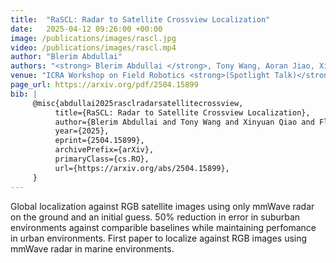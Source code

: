 ```yaml
---
title:  "RaSCL: Radar to Satellite Crossview Localization"
date:   2025-04-12 09:26:00 +00:00
image: /publications/images/rascl.jpg
video: /publications/images/rascl.mp4
author: "Blerim Abdullai"
authors: "<strong> Blerim Abdullai </strong>, Tony Wang, Aoran Jiao, Xinyuan Qiao, Florian Shkurti, and Timothy D. Barfoot"
venue: "ICRA Workshop on Field Robotics <strong>(Spotlight Talk)</strong>"
page_url: https://arxiv.org/pdf/2504.15899
bib: |  
     @misc{abdullai2025rasclradarsatellitecrossview,
          title={RaSCL: Radar to Satellite Crossview Localization}, 
          author={Blerim Abdullai and Tony Wang and Xinyuan Qiao and Florian Shkurti and Timothy D. Barfoot},
          year={2025},
          eprint={2504.15899},
          archivePrefix={arXiv},
          primaryClass={cs.RO},
          url={https://arxiv.org/abs/2504.15899}, 
     }
---
```

Global localization against RGB satellite images using only mmWave radar on the ground and an initial guess. 50% reduction in error in suburban environments against comparible baselines while maintaining perfomance in urban environments. First paper to localize against RGB images using mmWave radar in marine environments.
